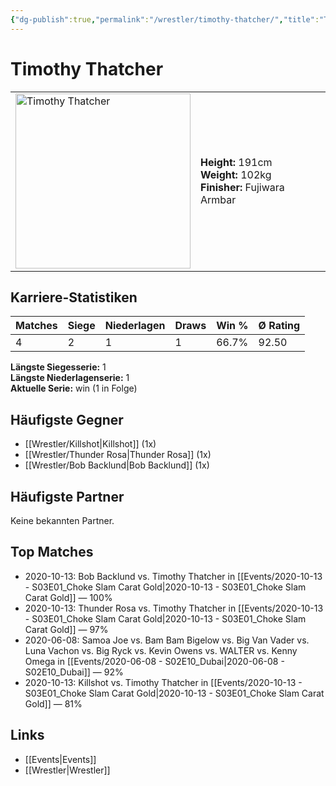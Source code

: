 ```yaml
---
{"dg-publish":true,"permalink":"/wrestler/timothy-thatcher/","title":"Timothy Thatcher","tags":["wrestler"],"noteIcon":""}
---
```



# Timothy Thatcher

<table>
        <tr>
        <td><img src="https://github.com/CptSpaulding1980/choke-slam-wrestling/releases/download/images/Timothy_Thatcher.png" width="280" alt="Timothy Thatcher"></td>
        <td>
        <b>Height:</b> 191cm<br>
        <b>Weight:</b> 102kg<br>
        <b>Finisher:</b> Fujiwara Armbar<br>
        </td>
        </tr>
        </table>
        
## Karriere-Statistiken

| Matches | Siege | Niederlagen | Draws | Win % | Ø Rating |
|---------|-------|-------------|-------|-------|-----------|
| 4 | 2 | 1 | 1 | 66.7% | 92.50 |

**Längste Siegesserie:** 1<br>**Längste Niederlagenserie:** 1<br>**Aktuelle Serie:** win (1 in Folge)


## Häufigste Gegner
- [[Wrestler/Killshot\|Killshot]] (1x)
- [[Wrestler/Thunder Rosa\|Thunder Rosa]] (1x)
- [[Wrestler/Bob Backlund\|Bob Backlund]] (1x)

## Häufigste Partner
Keine bekannten Partner.

## Top Matches
- 2020-10-13: Bob Backlund vs. Timothy Thatcher in [[Events/2020-10-13 - S03E01_Choke Slam Carat Gold\|2020-10-13 - S03E01_Choke Slam Carat Gold]] — 100%
- 2020-10-13: Thunder Rosa vs. Timothy Thatcher in [[Events/2020-10-13 - S03E01_Choke Slam Carat Gold\|2020-10-13 - S03E01_Choke Slam Carat Gold]] — 97%
- 2020-06-08: Samoa Joe vs. Bam Bam Bigelow vs. Big Van Vader vs. Luna Vachon vs. Big Ryck vs. Kevin Owens vs. WALTER vs. Kenny Omega in [[Events/2020-06-08 - S02E10_Dubai\|2020-06-08 - S02E10_Dubai]] — 92%
- 2020-10-13: Killshot vs. Timothy Thatcher in [[Events/2020-10-13 - S03E01_Choke Slam Carat Gold\|2020-10-13 - S03E01_Choke Slam Carat Gold]] — 81%

## Links
- [[Events\|Events]]
- [[Wrestler\|Wrestler]]
